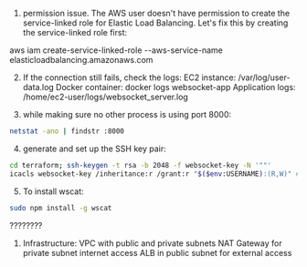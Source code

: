 1. permission issue. The AWS user doesn't have permission to create the service-linked role for Elastic Load Balancing. Let's fix this by creating the service-linked role first:

aws iam create-service-linked-role --aws-service-name elasticloadbalancing.amazonaws.com

2.  If the connection still fails, check the logs:
EC2 instance: /var/log/user-data.log
Docker container: docker logs websocket-app
Application logs: /home/ec2-user/logs/websocket_server.log


3. while making sure no other process is using port 8000:
```bash
netstat -ano | findstr :8000
```
4. generate and set up the SSH key pair:
```bash
cd terraform; ssh-keygen -t rsa -b 2048 -f websocket-key -N '""'
icacls websocket-key /inheritance:r /grant:r "$($env:USERNAME):(R,W)" # correct permissions for the private key
```
5. To install wscat:
```bash
sudo npm install -g wscat
```

????????
1. Infrastructure:
VPC with public and private subnets
NAT Gateway for private subnet internet access
ALB in public subnet for external access

